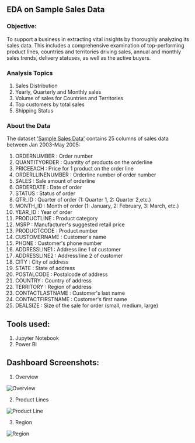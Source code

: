 ## EDA on Sample Sales Data

### Objective:

To support a business in extracting vital insights by thoroughly analyzing its sales data. This includes a comprehensive examination of top-performing product lines, countries and territories driving sales, annual and monthly sales trends, delivery statuses, as well as the active buyers.

### Analysis Topics

1. Sales Distribution
2. Yearly, Quarterly and Monthly sales
3. Volume of sales for Countries and Territories
4. Top customers by total sales
5. Shipping Status

### About the Data

The dataset ['Sample Sales Data'](https://www.kaggle.com/datasets/kyanyoga/sample-sales-data) contains 25 columns of sales data between Jan 2003-May 2005:

1. ORDERNUMBER : Order number
2. QUANTITYORDER : Quantity of products on the orderline
3. PRICEEACH : Price for 1 product on the order line
4. ORDERLLINENUMBER : Orderline number of order number
5. SALES : Sale amount of orderline
6. ORDERDATE : Date of order
7. STATUS : Status of order
8. QTR_ID : Quarter of order (1: Quarter 1, 2: Quarter 2,etc.)
9. MONTH_ID : Month of order (1: January, 2: February, 3: March, etc.)
10. YEAR_ID : Year of order
11. PRODUCTLINE : Product category
12. MSRP : Manufacturer's suggested retail price
13. PRODUCTCODE : Product number
14. CUSTOMERNAME : Customer's name
15. PHONE : Customer's phone number
16. ADDRESSLINE1 : Address line 1 of customer
17. ADDRESSLINE2 : Address line 2 of customer
18. CITY : City of address
19. STATE : State of address
20. POSTALCODE : Postalcode of address
21. COUNTRY : Country of address
22. TERRITORY : Region of address
23. CONTACTLASTNAME : Customer's last name
24. CONTACTFIRSTNAME : Customer's first name
25. DEALSIZE : Size of the sale for order (small, medium, large)

## Tools used:
1. Jupyter Notebook
2. Power BI

## Dashboard Screenshots:

1. Overview

![Overview](https://github.com/SourajitD/Sample-Sales/assets/110446951/afade14f-0714-4022-871c-f9c394faa0d8)

2. Product Lines

![Product Line](https://github.com/SourajitD/Sample-Sales/assets/110446951/5804cc2b-2d1d-40a7-bc28-aad14cd622b5)

3. Region

![Region](https://github.com/SourajitD/Sample-Sales/assets/110446951/51b0a47f-2147-447b-b8fc-01cc295d47a6)
